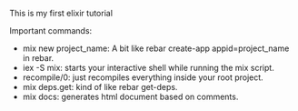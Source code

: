 This is my first elixir tutorial

Important commands:
* mix new project_name: A bit like rebar create-app appid=project_name in rebar.
* iex -S mix: starts your interactive shell while running the mix script.
* recompile/0: just recompiles everything inside your root project.
* mix deps.get: kind of like rebar get-deps.
* mix docs: generates html document based on comments.